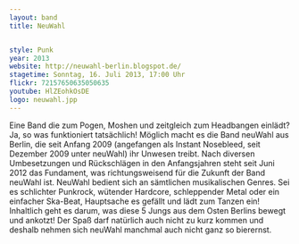```yaml
---
layout: band
title: NeuWahl


style: Punk
year: 2013
website: http://neuwahl-berlin.blogspot.de/
stagetime: Sonntag, 16. Juli 2013, 17:00 Uhr
flickr: 72157650635050635
youtube: HlZEohkOsDE
logo: neuwahl.jpp
---
```

Eine Band die zum Pogen, Moshen und zeitgleich zum Headbangen einlädt? Ja, so was funktioniert tatsächlich! Möglich macht es die Band neuWahl aus Berlin, die seit Anfang 2009 (angefangen als Instant Nosebleed, seit Dezember 2009 unter neuWahl) ihr Unwesen treibt.
Nach diversen Umbesetzungen und Rückschlägen in den Anfangsjahren steht seit Juni 2012 das Fundament, was richtungsweisend für die Zukunft der Band neuWahl ist. NeuWahl bedient sich an sämtlichen musikalischen Genres. Sei es schlichter Punkrock, wütender Hardcore, schleppender Metal oder ein einfacher Ska-Beat, Hauptsache es gefällt und lädt zum Tanzen ein!
Inhaltlich geht es darum, was diese 5 Jungs aus dem Osten Berlins bewegt und ankotzt! Der Spaß darf natürlich auch nicht zu kurz kommen und deshalb nehmen sich neuWahl manchmal auch nicht ganz so bierernst.
